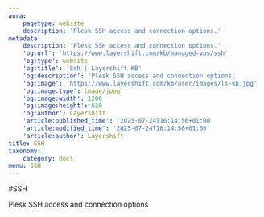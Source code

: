 ```yaml
---
aura:
    pagetype: website
    description: 'Plesk SSH access and connection options.'
metadata:
    description: 'Plesk SSH access and connection options.'
    'og:url': 'https://www.layershift.com/kb/managed-vps/ssh'
    'og:type': website
    'og:title': 'Ssh | Layershift KB'
    'og:description': 'Plesk SSH access and connection options.'
    'og:image': 'https://www.layershift.com/kb/user/images/ls-kb.jpg'
    'og:image:type': image/jpeg
    'og:image:width': 1200
    'og:image:height': 630
    'og:author': Layershift
    'article:published_time': '2025-07-24T16:14:56+01:00'
    'article:modified_time': '2025-07-24T16:14:56+01:00'
    'article:author': Layershift
title: SSH
taxonomy:
    category: docs
menu: SSH
---
```


#SSH

Plesk SSH access and connection options
